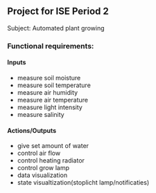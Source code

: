 
## **Project for ISE Period 2**






Subject: Automated plant growing


### **Functional requirements:**

#### Inputs
- measure soil moisture
- measure soil temperature
- measure air humidity
- measure air temperature
- measure light intensity
- measure salinity

#### Actions/Outputs
- give set amount of water
- control air flow
- control heating radiator
- control grow lamp
- data visualization
- state visualtization(stoplicht lamp/notificaties)
